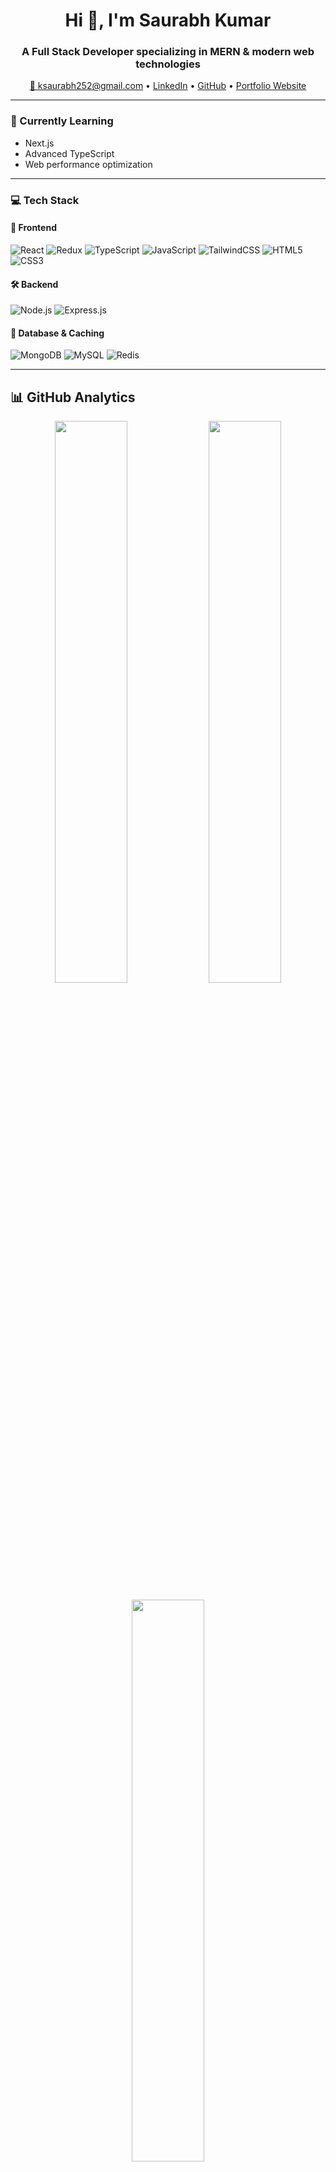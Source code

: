 <h1 align="center">Hi 👋, I'm Saurabh Kumar</h1>
<h3 align="center">A Full Stack Developer specializing in MERN & modern web technologies</h3>

<p align="center">
  <a href="mailto:ksaurabh252@gmail.com">📧 ksaurabh252@gmail.com</a> •
  <a href="https://www.linkedin.com/in/ksaurabh252/" target="_blank">LinkedIn</a> •
  <a href="https://github.com/ksaurabh252" target="_blank">GitHub</a> •
  <a href="https://ksaurabh252.github.io/saurabhKumar_Portfolio/" target="_blank">Portfolio Website</a>
</p>

---

### 🌱 Currently Learning

- Next.js
- Advanced TypeScript
- Web performance optimization

---

### 💻 Tech Stack

#### 🚀 Frontend

![React](https://img.shields.io/badge/React-20232A?style=flat&logo=react)
![Redux](https://img.shields.io/badge/Redux-593D88?style=flat&logo=redux)
![TypeScript](https://img.shields.io/badge/TypeScript-007ACC?style=flat&logo=typescript)
![JavaScript](https://img.shields.io/badge/JavaScript-F7DF1E?style=flat&logo=javascript)
![TailwindCSS](https://img.shields.io/badge/TailwindCSS-38B2AC?style=flat&logo=tailwind-css)
![HTML5](https://img.shields.io/badge/HTML5-E34F26?style=flat&logo=html5)
![CSS3](https://img.shields.io/badge/CSS3-1572B6?style=flat&logo=css3)

#### 🛠 Backend

![Node.js](https://img.shields.io/badge/Node.js-339933?style=flat&logo=node.js)
![Express.js](https://img.shields.io/badge/Express.js-000000?style=flat&logo=express)

#### 🧩 Database & Caching

![MongoDB](https://img.shields.io/badge/MongoDB-4EA94B?style=flat&logo=mongodb)
![MySQL](https://img.shields.io/badge/MySQL-4479A1?style=flat&logo=mysql)
![Redis](https://img.shields.io/badge/Redis-DC382D?style=flat&logo=redis)

---

## 📊 GitHub Analytics

<p align="center">
  <img width="48%" src="https://github-readme-stats.vercel.app/api?username=ksaurabh252&show_icons=true&theme=nightowl&hide_border=true&include_all_commits=true&count_private=true" />
  <img width="48%" src="https://github-readme-streak-stats.herokuapp.com/?user=ksaurabh252&theme=nightowl&hide_border=true" />
</p>

<p align="center">
  <img width="48%" src="https://github-readme-stats.vercel.app/api/top-langs/?username=ksaurabh252&layout=compact&theme=nightowl&hide_border=true&langs_count=8" />
</p>

<div align="center">
  <img src="https://github-readme-activity-graph.vercel.app/graph?username=ksaurabh252&theme=tokyo-night&hide_border=true&bg_color=0d1117&color=58a6ff&line=58a6ff&point=58a6ff&area_color=58a6ff&area=true" width="100%"/>
</div>

---

### 📌 Pinned Projects

Visit my [Portfolio Website](https://ksaurabh252.github.io/saurabhKumar_Portfolio/) to explore detailed case studies of my projects!

---

### 🤝 Connect with me

<p align="center">
  <a href="https://www.linkedin.com/in/ksaurabh252/"><img src="https://img.shields.io/badge/LinkedIn-blue?logo=linkedin&logoColor=white" /></a>
  <a href="https://github.com/ksaurabh252"><img src="https://img.shields.io/badge/GitHub-black?logo=github&logoColor=white" /></a>
  <a href="mailto:ksaurabh252@gmail.com"><img src="https://img.shields.io/badge/Gmail-D14836?logo=gmail&logoColor=white" /></a>
</p>

---

<p align="center">Thanks for visiting! 😊</p>
